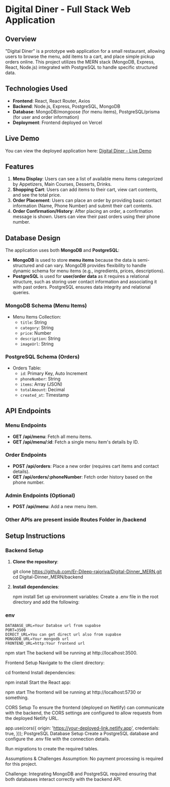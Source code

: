 # Digital Diner - Full Stack Web Application

## Overview

"Digital Diner" is a prototype web application for a small restaurant, allowing users to browse the menu, add items to a cart, and place simple pickup orders online. This project utilizes the MERN stack (MongoDB, Express, React, Node.js) integrated with PostgreSQL to handle specific structured data.

## Technologies Used

- **Frontend**: React, React Router, Axios
- **Backend**: Node.js, Express, PostgreSQL, MongoDB
- **Database**: MongoDB/mongoose (for menu items), PostgreSQL/prisma (for user and order information)
- **Deployment**: Frontend deployed on Vercel

## Live Demo

You can view the deployed application here: [Digital Diner - Live Demo](https://digital-dinner-mern.vercel.app)

## Features

1. **Menu Display**: Users can see a list of available menu items categorized by Appetizers, Main Courses, Desserts, Drinks.
2. **Shopping Cart**: Users can add items to their cart, view cart contents, and see the total price.
3. **Order Placement**: Users can place an order by providing basic contact information (Name, Phone Number) and submit their cart contents.
4. **Order Confirmation/History**: After placing an order, a confirmation message is shown. Users can view their past orders using their phone number.

## Database Design

The application uses both **MongoDB** and **PostgreSQL**:

- **MongoDB** is used to store **menu items** because the data is semi-structured and can vary. MongoDB provides flexibility to handle dynamic schema for menu items (e.g., ingredients, prices, descriptions).
- **PostgreSQL** is used for **user/order data** as it requires a relational structure, such as storing user contact information and associating it with past orders. PostgreSQL ensures data integrity and relational queries.

### MongoDB Schema (Menu Items)
- Menu Items Collection:
  - `title`: String
  - `category`: String
  - `price`: Number
  - `description`: String
  - `imageUrl`: String

### PostgreSQL Schema (Orders)
- Orders Table:
  - `id`: Primary Key, Auto Increment
  - `phoneNumber`: String
  - `items`: Array (JSON)
  - `totalAmount`: Decimal
  - `created_at`: Timestamp

## API Endpoints

### Menu Endpoints
- **GET /api/menu**: Fetch all menu items.
- **GET /api/menu/:id**: Fetch a single menu item's details by ID.

### Order Endpoints
- **POST /api/orders**: Place a new order (requires cart items and contact details).
- **GET /api/orders/:phoneNumber**: Fetch order history based on the phone number.

### Admin Endpoints (Optional)
- **POST /api/menu**: Add a new menu item.

### Other APIs are present inside Routes Folder in /backend

## Setup Instructions

### Backend Setup

1. **Clone the repository**:

   git clone https://github.com/Er-Dileep-rajoriya/Digital-Dinner_MERN.git
   cd Digital-Dinner_MERN/backend
2. **Install dependencies**:

    npm install
    Set up environment variables: Create a .env file in the root directory and add the following:

 ### env
    DATABASE_URL=Your Databse url from supabse
    PORT=3500
    DIRECT_URL=You can get direct url also from supabse
    MONGODB_URL=Your mongodb url
    FRONTEND_URL=http:Your frontend url


npm start
The backend will be running at http://localhost:3500.

Frontend Setup
Navigate to the client directory:

cd frontend
Install dependencies:

npm install
Start the React app:

npm start
The frontend will be running at http://localhost:5730 or something.

CORS Setup
To ensure the frontend (deployed on Netlify) can communicate with the backend, the CORS settings are configured to allow requests from the deployed Netlify URL.

app.use(cors({
  origin: 'https://your-deployed-link.netlify.app',
  credentials: true,
}));
PostgreSQL Database Setup
Create a PostgreSQL database and configure the .env file with the connection details.

Run migrations to create the required tables.

Assumptions & Challenges
Assumption: No payment processing is required for this project.

Challenge: Integrating MongoDB and PostgreSQL required ensuring that both databases interact correctly with the backend API.
